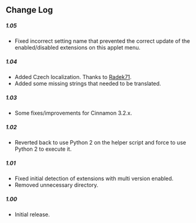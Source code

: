 ## Change Log

##### 1.05
- Fixed incorrect setting name that prevented the correct update of the enabled/disabled extensions on this applet menu.

##### 1.04
- Added Czech localization. Thanks to [Radek71](https://github.com/Radek71).
- Added some missing strings that needed to be translated.

##### 1.03
- Some fixes/improvements for Cinnamon 3.2.x.

##### 1.02
- Reverted back to use Python 2 on the helper script and force to use Python 2 to execute it.

##### 1.01
- Fixed initial detection of extensions with multi version enabled.
- Removed unnecessary directory.

##### 1.00
- Initial release.
